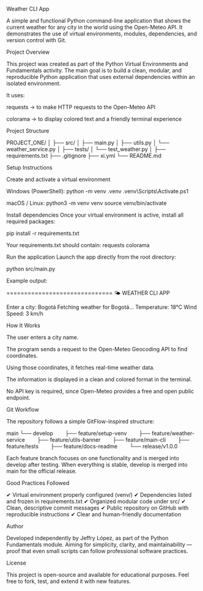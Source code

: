 Weather CLI App

A simple and functional Python command-line application that shows the current weather for any city in the world using the Open-Meteo API.
It demonstrates the use of virtual environments, modules, dependencies, and version control with Git.

Project Overview

This project was created as part of the Python Virtual Environments and Fundamentals activity.
The main goal is to build a clean, modular, and reproducible Python application that uses external dependencies within an isolated environment.

It uses:

requests → to make HTTP requests to the Open-Meteo API

colorama → to display colored text and a friendly terminal experience

Project Structure

PROJECT_ONE/
│
├── src/
│ ├── main.py
│ ├── utils.py
│ └── weather_service.py
│
├── tests/
│ └── test_weather.py
│
├── requirements.txt
├── .gitignore
├── xi.yml
└── README.md

Setup Instructions

Create and activate a virtual environment

Windows (PowerShell):
python -m venv .venv
.venv\Scripts\Activate.ps1

macOS / Linux:
python3 -m venv venv
source venv/bin/activate

Install dependencies
Once your virtual environment is active, install all required packages:

pip install -r requirements.txt

Your requirements.txt should contain:
requests
colorama

Run the application
Launch the app directly from the root directory:

python src/main.py

Example output:

==============================
🌤 WEATHER CLI APP

Enter a city: Bogotá
Fetching weather for Bogotá...
Temperature: 18°C
Wind Speed: 3 km/h

How It Works

The user enters a city name.

The program sends a request to the Open-Meteo Geocoding API to find coordinates.

Using those coordinates, it fetches real-time weather data.

The information is displayed in a clean and colored format in the terminal.

No API key is required, since Open-Meteo provides a free and open public endpoint.

Git Workflow

The repository follows a simple GitFlow-inspired structure:

main
└── develop
  ├── feature/setup-venv
  ├── feature/weather-service
  ├── feature/utils-banner
  ├── feature/main-cli
  ├── feature/tests
  ├── feature/docs-readme
  └── release/v1.0.0

Each feature branch focuses on one functionality and is merged into develop after testing.
When everything is stable, develop is merged into main for the official release.

Good Practices Followed

✔ Virtual environment properly configured (venv/)
✔ Dependencies listed and frozen in requirements.txt
✔ Organized modular code under src/
✔ Clean, descriptive commit messages
✔ Public repository on GitHub with reproducible instructions
✔ Clear and human-friendly documentation

Author

Developed independently by Jeffry López, as part of the Python Fundamentals module.
Aiming for simplicity, clarity, and maintainability — proof that even small scripts can follow professional software practices.

License

This project is open-source and available for educational purposes.
Feel free to fork, test, and extend it with new features.